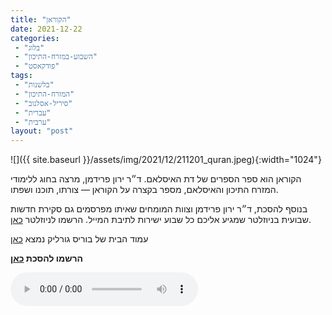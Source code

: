 ```yaml
---
title: "הקוראן"
date: 2021-12-22
categories: 
 - "בלוג"
 - "השבוע-במזרח-התיכון"
 - "פודקאסט"
tags: 
 - "בלשנות"
 - "המזרח-התיכון"
 - "סיריל-אסלנוב"
 - "עברית"
 - "ערבית"
layout: "post"
---
```


![]({{ site.baseurl }}/assets/img/2021/12/211201_quran.jpeg){:width="1024"}

הקוראן הוא ספר הספרים של דת האיסלאם. ד״ר ירון פרידמן, מרצה בחוג ללימודי המזרח התיכון והאיסלאם, מספר בקצרה על הקוראן — צורתו, תוכנו ושפתו.

בנוסף להסכת, ד״ר ירון פרידמן וצוות המומחים שאיתו מפרסמים גם סקירת חדשות שבועית בניוזלטר שמגיע אליכם כל שבוע ישירות לתיבת המייל. הרשמו לניוזלטר [כאן](https://haifa.us7.list-manage.com/subscribe?u=11fe1442157d219f56c36d2a9&id=e0b5399e69).

עמוד הבית של בוריס גורליק נמצא [כאן](http://he.gorelik.net/about)

**הרשמו להסכת [כאן](https://anchor.fm/hashavua)**

<audio controls src="https://d3ctxlq1ktw2nl.cloudfront.net/staging/2021-11-22/8db1259a-c6a6-dad6-169c-fea5cd4d50b9.mp3" class=" wp-block-audio"></audio>
